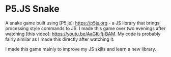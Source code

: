 # P5.JS Snake

A snake game built using [P5.js]: https://p5js.org - a JS library that brings processing style commands to JS. I made this game over two evenings after watching [this video]: https://youtu.be/AaGK-fj-BAM. My code is probably fairly similar as I made this directly after watching it.

I made this game mainly to improve my JS skills and learn a new library.
